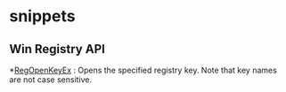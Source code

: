 # snippets

## Win Registry API
*[RegOpenKeyEx](https://docs.microsoft.com/en-us/windows/win32/api/winreg/nf-winreg-regopenkeyexa) : Opens the specified registry key. Note that key names are not case sensitive.
